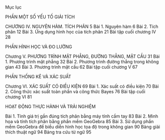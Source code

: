 Mục lục

PHẦN MỘT SỐ YẾU TỐ GIẢI TÍCH

CHƯƠNG IV. NGUYÊN HÀM. TÍCH PHÂN                                                                                5
Bài 1. Nguyên hàm                                                                                                                6
Bài 2. Tích phân                                                                                                                   12
Bài 3. Ứng dụng hình học của tích phân                                                                               21
Bài tập cuối chương IV                                                                                                         28

PHẦN HÌNH HỌC VÀ ĐO LƯỜNG

Chương V. PHƯƠNG TRÌNH MẶT PHẲNG, ĐƯỜNG THẲNG, MẶT CẦU                                   31
Bài 1. Phương trình mặt phẳng                                                                                             32
Bài 2. Phương trình đường thẳng trong không gian                                                              43
Bài 3. Phương trình mặt cầu                                                                                                 62
Bài tập cuối chương V                                                                                                          67

PHẦN THỐNG KÊ VÀ XÁC SUẤT

Chương VI. XÁC SUẤT CÓ ĐIỀU KIỆN                                                                                     69
Bài 1. Xác suất có điều kiện                                                                                                  70
Bài 2. Công thức xác suất toàn phần và công thức Bayes                                                    76
Bài tập cuối chương VI                                                                                                         81

HOẠT ĐỘNG THỰC HÀNH VÀ TRẢI NGHIỆM

Bài 1. Tính giá trị gần đúng tích phân bằng máy tính cầm tay                                              83
Bài 2. Minh họa và tính tích phân bằng phần mềm GeoGebra                                             85
Bài 3. Sử dụng phần mềm GeoGebra để biểu diễn hình học tọa độ trong không gian         90
Bảng giải thích thuật ngữ                                                                                                      94
Bảng tra cứu từ ngữ                                                                                                              95